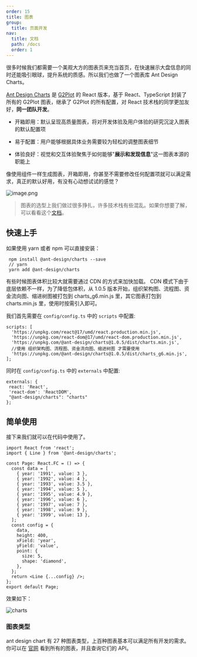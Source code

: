 ```yaml
---
order: 15
title: 图表
group:
  title: 页面开发
nav:
  title: 文档
  path: /docs
  order: 1
---
```


很多时候我们都需要一个美观大方的图表页来充当首页，在快速展示大盘信息的同时还能吸引眼球，提升系统的质感。所以我们也做了一个图表库 Ant Design Charts。

[Ant Design Charts](https://charts.ant.design/zh-CN/guide) 是 [G2Plot](https://antv-g2plot.gitee.io/zh/examples/gallery) 的 React 版本，基于 React、TypeScript 封装了所有的 G2Plot 图表，继承了 G2Plot 的所有配置，对 React 技术栈的同学更加友好，<b>同一团队开发</b>。

- 开箱即用：默认呈现高质量图表，将对开发体验及用户体验的研究沉淀入图表的默认配置项

- 易于配置：用户能够根据具体业务需要较为轻松的调整图表细节

- 体验良好：视觉和交互体验聚焦于如何能够"**展示和发现信息**"这一图表本源的职能上

像使用组件一样生成图表，开箱即用，你甚至不需要修改任何配置项就可以满足需求，真正的默认好用，有没有心动想试试的感觉？

![image.png](https://gw.alipayobjects.com/zos/antfincdn/0TC3%26Qgh5c/1586836312040-340d7971-1ac7-4ee6-af81-e2cae2b05963.png)

> 图表的选型上我们做过很多挣扎，许多技术栈有些混乱。如果你想要了解，可以看看这个[文档](https://www.yuque.com/antv/g2plot/iqimgm)。

## 快速上手

如果使用 yarn 或者 npm 可以直接安装：

```shell
 npm install @ant-design/charts --save
 // yarn
 yarn add @ant-design/charts
```

有些时候图表体积比较大就需要通过 CDN 的方式来加快加载。 CDN 模式下由于底层依赖不一样，为了降低包体积，从 1.0.5 版本开始，组织架构图、流程图、资金流向图、缩进树图被打包到 charts_g6.min.js 里，其它图表打包到 charts.min.js 里，使用时按需引入即可。

我们首先需要在 `config/config.ts` 中的 `scripts` 中配置:

```tsx | pure
scripts: [
  'https://unpkg.com/react@17/umd/react.production.min.js',
  'https://unpkg.com/react-dom@17/umd/react-dom.production.min.js',
  'https://unpkg.com/@ant-design/charts@1.0.5/dist/charts.min.js',
  //使用 组织架构图、流程图、资金流向图、缩进树图 才需要使用
  'https://unpkg.com/@ant-design/charts@1.0.5/dist/charts_g6.min.js',
];
```

同时在 `config/config.ts` 中的 `externals` 中配置:

```tsx | pure
externals: {
 react: 'React',
 'react-dom': 'ReactDOM',
 "@ant-design/charts": "charts"
};
```

## 简单使用

接下来我们就可以在代码中使用了。

```tsx | pure
import React from 'react';
import { Line } from '@ant-design/charts';

const Page: React.FC = () => {
  const data = [
    { year: '1991', value: 3 },
    { year: '1992', value: 4 },
    { year: '1993', value: 3.5 },
    { year: '1994', value: 5 },
    { year: '1995', value: 4.9 },
    { year: '1996', value: 6 },
    { year: '1997', value: 7 },
    { year: '1998', value: 9 },
    { year: '1999', value: 13 },
  ];
  const config = {
    data,
    height: 400,
    xField: 'year',
    yField: 'value',
    point: {
      size: 5,
      shape: 'diamond',
    },
  };
  return <Line {...config} />;
};
export default Page;
```

效果如下：

![charts](https://gw.alipayobjects.com/zos/antfincdn/ToVbo0z4oy/86A7A0C5-52B8-4892-8A58-9195DD9E9872.png)

### 图表类型

ant design chart 有 27 种图表类型，上百种图表基本可以满足所有开发的需求。你可以在 [官网](https://charts.ant.design/zh-CN/demos/global) 看到所有的图表，并且查询它们的 API。
